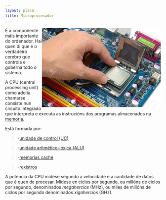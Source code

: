 ```yaml
---
layout: placa
title: Microprocesador
---
```


<img style="float: right;" alt="microprocesador" src="/imaxes/micro.jpg" height="256px">

É a compoñente máis importante do ordenador. Hai quen di que é o verdadeiro  cerebro que controla e goberna todo o sistema.

 A CPU (central processing unit) como adoita chamarse consiste nun circuito integrado que interpreta e executa as instrucións dos programas almacenados na [memoria. ]({{site.url}}/placa/09RAM)

Está formada por:

> -[unidade de control (UC)]({{site.url}}/placa/04UC)

> -[unidade aritmético-lóxica (ALU)]({{site.url}}/placa/03ALU)

> -[memorias caché]({{site.url}}/placa/08cache)

> -[rexistros]({{site.url}}/placa/10rexistros)

A potencia da CPU mídese segundo a velocidade e a cantidade de datos que é quen de procesar. Mídese en ciclos por segundo, ou millóns de ciclos por segundo, denominados _megahercios_ (MHz), ou miles de millóns de ciclos por segundo denominados _xigahercios_ (GHz).
